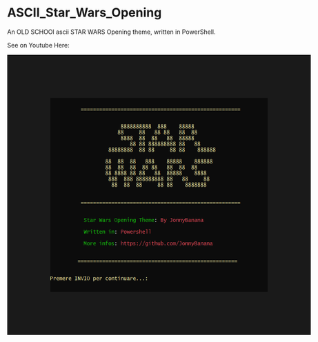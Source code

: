 # ASCII_Star_Wars_Opening
An OLD SCHOOl ascii STAR WARS Opening theme, written in PowerShell.



See on Youtube Here:
</BR>

<a href="https://www.youtube.com/watch?v=J93Rc_Bb8Fw&t=7s
" target="_blank"><img src="https://raw.githubusercontent.com/JonnyBanana/ASCII_Star_Wars_Opening/main/img/main.PNG" 
alt="BQOD" width="700" height="450" border="100" /></a> 

